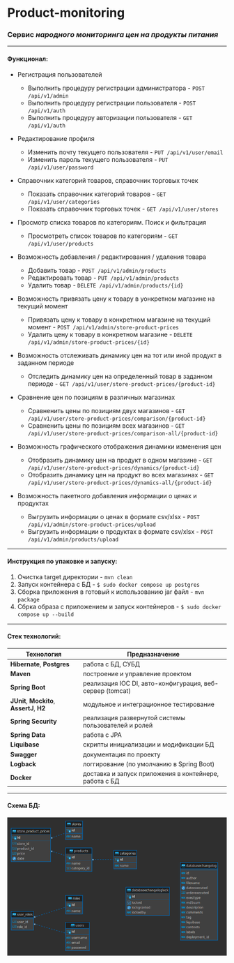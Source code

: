 # Product-monitoring
### Сервис ***народного мониторинга цен на продукты питания***

---

#### Функционал:
- Регистрация пользователей
   - Выполнить процедуру регистрации администратора - ``POST /api/v1/admin`` 
   - Выполнить процедуру регистрации пользователя - ``POST /api/v1/auth``
   - Выполнить процедуру авторизации пользователя - ``GET /api/v1/auth``


- Редактирование профиля
   - Изменить почту текущего пользователя - ``PUT /api/v1/user/email``
   - Изменить пароль текущего пользователя - ``PUT /api/v1/user/password``


- Справочник категорий товаров, справочник торговых точек
   - Показать справочник категорий товаров - ``GET /api/v1/user/categories``
   - Показать справочник торговых точек - ``GET /api/v1/user/stores``


- Просмотр списка товаров по категориям. Поиск и фильтрация
   - Просмотреть список товаров по категориям - ``GET /api/v1/user/products``
  

- Возможность добавления / редактирования / удаления товара
   - Добавить товар - ``POST /api/v1/admin/products``
   - Редактировать товар - ``PUT /api/v1/admin/products``
   - Удалить товар - ``DELETE /api/v1/admin/products/{id}``


- Возможность привязать цену к товару в уонкретном магазине на текущий момент
   - Привязать цену к товару в конкретном магазине на текущий момент - ``POST /api/v1/admin/store-product-prices``
   - Удалить цену к товару в конкретном магазине - ``DELETE /api/v1/admin/store-product-prices/{id}``


- Возможность отслеживать динамику цен на тот или иной продукт в заданном периоде
   - Отследить динамику цен на определенный товар в заданном периоде - ``GET /api/v1/user/store-product-prices/{product-id}``


- Сравнение цен по позициям в различных магазинах
   - Сравненить цены по позициям двух магазинов - ``GET /api/v1/user/store-product-prices/comparison/{product-id}``
   - Сравненить цены по позициям всех магазинов - ``GET /api/v1/user/store-product-prices/comparison-all/{product-id}``


- Возможность графического отображения динамики изменения цен
   - Отобразить динамику цен на продукт в одном магазине - ``GET /api/v1/user/store-product-prices/dynamics/{product-id}``
   - Отобразить динамику цен на продукт во всех магазинах - ``GET /api/v1/user/store-product-prices/dynamics-all/{product-id}``


- Возможность пакетного добавления информации о ценах и продуктах
   - Выгрузить информации о ценах в формате csv/xlsx - ``POST /api/v1/admin/store-product-prices/upload``
   - Выгрузить информации о продуктах в формате csv/xlsx - ``POST /api/v1/admin/products/upload``

---
#### Инструкция по упаковке и запуску:
1. Очистка target директории - ``mvn clean``
2. Запуск контейнера с БД - ``$ sudo docker compose up postgres``
3. Сборка приложения в готовый к использованию jar файл - ``mvn package``
4. Сбрка образа с приложением и запуск контейнеров - ``$ sudo docker compose up --build``

---
#### Стек технологий:
| Технология                                  | Предназначение                                            |
|---------------------------------------------|-----------------------------------------------------------|
| **Hibernate**, **Postgres**                 | работа с БД, СУБД                                         |
| **Maven**                                   | построение и управление проектом                          |
| **Spring Boot**                             | реализация IOC DI, авто-конфигурация, веб-сервер (tomcat) |
| **JUnit**, **Mockito**, **AssertJ**, **H2** | модульное и интеграционное тестирование                   |
| **Spring Security**                         | реализация развернутой системы пользователей и ролей      |
| **Spring Data**                             | работа с JPA                                              |
| **Liquibase**                               | скрипты инициализации и модификации БД                    |
| **Swagger**                                 | документация по проекту                                   |
| **Logback**                                 | логгирование (по умолчанию в Spring Boot)                 |
| **Docker**                                  | доставка и запуск приложения в контейнере, работа с БД    |

---
#### Схема БД:
![DBD.png](datamd%2FDBD.png)
